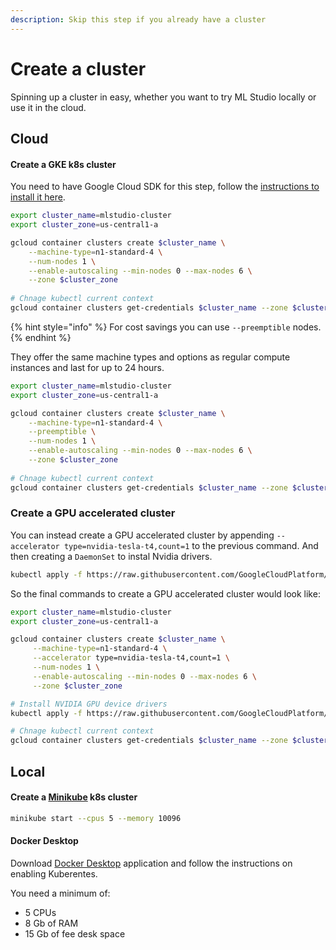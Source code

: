 ```yaml
---
description: Skip this step if you already have a cluster
---
```


# Create a cluster

Spinning up a cluster in easy, whether you want to try ML Studio locally or use it in the cloud.

## Cloud

#### Create a GKE k8s cluster

You need to have Google Cloud SDK for this step, follow the [instructions to install it here](https://cloud.google.com/sdk/docs/downloads-interactive#mac).

```bash
export cluster_name=mlstudio-cluster
export cluster_zone=us-central1-a

gcloud container clusters create $cluster_name \
    --machine-type=n1-standard-4 \
    --num-nodes 1 \
    --enable-autoscaling --min-nodes 0 --max-nodes 6 \
    --zone $cluster_zone
    
# Chnage kubectl current context
gcloud container clusters get-credentials $cluster_name --zone $cluster_zone
```

{% hint style="info" %}
For cost savings you can use `--preemptible` nodes. 
{% endhint %}

They offer the same machine types and options as regular compute instances and last for up to 24 hours.

```bash
export cluster_name=mlstudio-cluster
export cluster_zone=us-central1-a

gcloud container clusters create $cluster_name \
    --machine-type=n1-standard-4 \
    --preemptible \
    --num-nodes 1 \
    --enable-autoscaling --min-nodes 0 --max-nodes 6 \
    --zone $cluster_zone
    
# Chnage kubectl current context
gcloud container clusters get-credentials $cluster_name --zone $cluster_zone
```

### Create a GPU accelerated cluster

You can instead create a GPU accelerated cluster by appending `--accelerator type=nvidia-tesla-t4,count=1` to the previous command. And then creating a `DaemonSet` to instal Nvidia drivers.

```bash
kubectl apply -f https://raw.githubusercontent.com/GoogleCloudPlatform/container-engine-accelerators/master/nvidia-driver-installer/cos/daemonset-preloaded.yaml
```

So the final commands to create a GPU accelerated cluster would look like:

```bash
export cluster_name=mlstudio-cluster
export cluster_zone=us-central1-a

gcloud container clusters create $cluster_name \
     --machine-type=n1-standard-4 \
     --accelerator type=nvidia-tesla-t4,count=1 \
     --num-nodes 1 \
     --enable-autoscaling --min-nodes 0 --max-nodes 6 \
     --zone $cluster_zone

# Install NVIDIA GPU device drivers
kubectl apply -f https://raw.githubusercontent.com/GoogleCloudPlatform/container-engine-accelerators/master/nvidia-driver-installer/cos/daemonset-preloaded.yaml

# Chnage kubectl current context
gcloud container clusters get-credentials $cluster_name --zone $cluster_zone
```

## Local

#### Create a [Minikube](https://minikube.sigs.k8s.io) k8s cluster

```bash
minikube start --cpus 5 --memory 10096
```

#### Docker Desktop

Download [Docker Desktop](https://www.docker.com/products/docker-desktop) application and follow the instructions on enabling Kuberentes.

You need a minimum of:

* 5 CPUs
* 8 Gb of RAM
* 15 Gb of fee desk space


